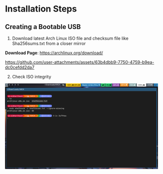 # Installation Steps

## Creating a Bootable USB

1. Download latest Arch Linux ISO file and checksum file like Sha256sums.txt from a closer mirror

**Download Page**: https://archlinux.org/download/

https://github.com/user-attachments/assets/63b4dbb9-7750-4759-b9ea-dc0cefdd2da7

2. Check ISO integrity

![Check Sha256sum](media/sha256sum-check.png)
